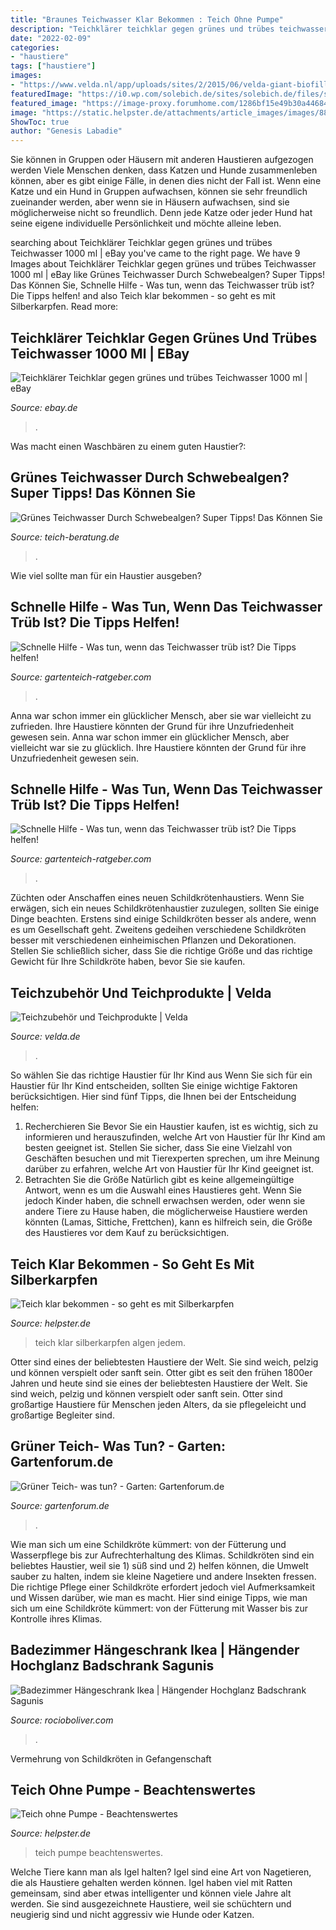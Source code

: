 ```yaml
---
title: "Braunes Teichwasser Klar Bekommen : Teich Ohne Pumpe"
description: "Teichklärer teichklar gegen grünes und trübes teichwasser 1000 ml"
date: "2022-02-09"
categories:
- "haustiere"
tags: ["haustiere"]
images:
- "https://www.velda.nl/app/uploads/sites/2/2015/06/velda-giant-biofill-xl.png"
featuredImage: "https://i0.wp.com/solebich.de/sites/solebich.de/files/styles/fluid-fixed-width-1400/public/content/909946/images/4703535-bild-von-missartis-1548945612.jpeg?strip=all"
featured_image: "https://image-proxy.forumhome.com/1286bf15e49b30a44684dd5457e24eddfb798e35?url=http:%2F%2Fup.picr.de%2F15844923wr.jpg"
image: "https://static.helpster.de/attachments/article_images/images/8876/full/04_gartenteich.jpg"
ShowToc: true
author: "Genesis Labadie"
---
```



Sie können in Gruppen oder Häusern mit anderen Haustieren aufgezogen werden
Viele Menschen denken, dass Katzen und Hunde zusammenleben können, aber es gibt einige Fälle, in denen dies nicht der Fall ist. Wenn eine Katze und ein Hund in Gruppen aufwachsen, können sie sehr freundlich zueinander werden, aber wenn sie in Häusern aufwachsen, sind sie möglicherweise nicht so freundlich. Denn jede Katze oder jeder Hund hat seine eigene individuelle Persönlichkeit und möchte alleine leben.

	

		
searching about Teichklärer Teichklar gegen grünes und trübes Teichwasser 1000 ml | eBay you've came to the right page. We have 9 Images about Teichklärer Teichklar gegen grünes und trübes Teichwasser 1000 ml | eBay like Grünes Teichwasser Durch Schwebealgen? Super Tipps! Das Können Sie, Schnelle Hilfe - Was tun, wenn das Teichwasser trüb ist? Die Tipps helfen! and also Teich klar bekommen - so geht es mit Silberkarpfen. Read more:
		
    
## Teichklärer Teichklar Gegen Grünes Und Trübes Teichwasser 1000 Ml | EBay

<img loading=lazy src="https://i.ebayimg.com/images/g/jSYAAOSwQupXXZqv/s-l300.jpg" onerror="this.onerror=null;this.src='https://tse1.mm.bing.net/th?id=OIP.gGbUrPKNlB2ujqdG_Tkx2AAAAA&amp;pid=15.1';" alt="Teichklärer Teichklar gegen grünes und trübes Teichwasser 1000 ml | eBay">

_Source: ebay.de_

>. 

	

Was macht einen Waschbären zu einem guten Haustier?:

    
## Grünes Teichwasser Durch Schwebealgen? Super Tipps! Das Können Sie

<img loading=lazy src="https://www.teich-beratung.de/wp-content/uploads/2018/08/IMG_2273-2.jpeg" onerror="this.onerror=null;this.src='https://tse4.mm.bing.net/th?id=OIP.16zvHinwKEqU7HWgPN2OhAHaH7&amp;pid=15.1';" alt="Grünes Teichwasser Durch Schwebealgen? Super Tipps! Das Können Sie">

_Source: teich-beratung.de_

>. 

	

Wie viel sollte man für ein Haustier ausgeben?

    
## Schnelle Hilfe - Was Tun, Wenn Das Teichwasser Trüb Ist? Die Tipps Helfen!

<img loading=lazy src="https://www.gartenteich-ratgeber.com/wp-content/uploads/2020/03/teichwasser-braun-1000x656.jpg" onerror="this.onerror=null;this.src='https://tse1.mm.bing.net/th?id=OIP.d064cHv655n2xKMkDuT1UwHaE2&amp;pid=15.1';" alt="Schnelle Hilfe - Was tun, wenn das Teichwasser trüb ist? Die Tipps helfen!">

_Source: gartenteich-ratgeber.com_

>. 

	

Anna war schon immer ein glücklicher Mensch, aber sie war vielleicht zu zufrieden. Ihre Haustiere könnten der Grund für ihre Unzufriedenheit gewesen sein.
Anna war schon immer ein glücklicher Mensch, aber vielleicht war sie zu glücklich. Ihre Haustiere könnten der Grund für ihre Unzufriedenheit gewesen sein.

    
## Schnelle Hilfe - Was Tun, Wenn Das Teichwasser Trüb Ist? Die Tipps Helfen!

<img loading=lazy src="https://www.gartenteich-ratgeber.com/wp-content/uploads/2020/03/teichwasser-braun-578x379.jpg" onerror="this.onerror=null;this.src='https://tse3.mm.bing.net/th?id=OIP.X7p2JRZpKQZuo6TJhPdqtQHaE2&amp;pid=15.1';" alt="Schnelle Hilfe - Was tun, wenn das Teichwasser trüb ist? Die Tipps helfen!">

_Source: gartenteich-ratgeber.com_

>. 

	

Züchten oder Anschaffen eines neuen Schildkrötenhaustiers.
Wenn Sie erwägen, sich ein neues Schildkrötenhaustier zuzulegen, sollten Sie einige Dinge beachten. Erstens sind einige Schildkröten besser als andere, wenn es um Gesellschaft geht. Zweitens gedeihen verschiedene Schildkröten besser mit verschiedenen einheimischen Pflanzen und Dekorationen. Stellen Sie schließlich sicher, dass Sie die richtige Größe und das richtige Gewicht für Ihre Schildkröte haben, bevor Sie sie kaufen.

    
## Teichzubehör Und Teichprodukte | Velda

<img loading=lazy src="https://www.velda.nl/app/uploads/sites/2/2015/06/velda-giant-biofill-xl.png" onerror="this.onerror=null;this.src='https://tse4.mm.bing.net/th?id=OIP.SX-B_jjQV1J0ifbeGGJWEwHaGi&amp;pid=15.1';" alt="Teichzubehör und Teichprodukte | Velda">

_Source: velda.de_

>. 

	

So wählen Sie das richtige Haustier für Ihr Kind aus
Wenn Sie sich für ein Haustier für Ihr Kind entscheiden, sollten Sie einige wichtige Faktoren berücksichtigen. Hier sind fünf Tipps, die Ihnen bei der Entscheidung helfen:
1. Recherchieren Sie
Bevor Sie ein Haustier kaufen, ist es wichtig, sich zu informieren und herauszufinden, welche Art von Haustier für Ihr Kind am besten geeignet ist. Stellen Sie sicher, dass Sie eine Vielzahl von Geschäften besuchen und mit Tierexperten sprechen, um ihre Meinung darüber zu erfahren, welche Art von Haustier für Ihr Kind geeignet ist.
2. Betrachten Sie die Größe
Natürlich gibt es keine allgemeingültige Antwort, wenn es um die Auswahl eines Haustieres geht. Wenn Sie jedoch Kinder haben, die schnell erwachsen werden, oder wenn sie andere Tiere zu Hause haben, die möglicherweise Haustiere werden könnten (Lamas, Sittiche, Frettchen), kann es hilfreich sein, die Größe des Haustieres vor dem Kauf zu berücksichtigen.

    
## Teich Klar Bekommen - So Geht Es Mit Silberkarpfen

<img loading=lazy src="https://static.helpster.de/attachments/article_images/images/6522/full/2.jpg" onerror="this.onerror=null;this.src='https://tse1.mm.bing.net/th?id=OIP.q9NKq8txXoo-bLojaHXJuAHaEK&amp;pid=15.1';" alt="Teich klar bekommen - so geht es mit Silberkarpfen">

_Source: helpster.de_

>teich klar silberkarpfen algen jedem. 

	

Otter sind eines der beliebtesten Haustiere der Welt. Sie sind weich, pelzig und können verspielt oder sanft sein.
Otter gibt es seit den frühen 1800er Jahren und heute sind sie eines der beliebtesten Haustiere der Welt. Sie sind weich, pelzig und können verspielt oder sanft sein. Otter sind großartige Haustiere für Menschen jeden Alters, da sie pflegeleicht und großartige Begleiter sind.

    
## Grüner Teich- Was Tun? - Garten: Gartenforum.de

<img loading=lazy src="https://image-proxy.forumhome.com/1286bf15e49b30a44684dd5457e24eddfb798e35?url=http:%2F%2Fup.picr.de%2F15844923wr.jpg" onerror="this.onerror=null;this.src='https://tse2.mm.bing.net/th?id=OIP.UFzzzoUGPBcpLsxH7BDCDAHaE7&amp;pid=15.1';" alt="Grüner Teich- was tun? - Garten: Gartenforum.de">

_Source: gartenforum.de_

>. 

	

Wie man sich um eine Schildkröte kümmert: von der Fütterung und Wasserpflege bis zur Aufrechterhaltung des Klimas.
Schildkröten sind ein beliebtes Haustier, weil sie 1) süß sind und 2) helfen können, die Umwelt sauber zu halten, indem sie kleine Nagetiere und andere Insekten fressen. Die richtige Pflege einer Schildkröte erfordert jedoch viel Aufmerksamkeit und Wissen darüber, wie man es macht. Hier sind einige Tipps, wie man sich um eine Schildkröte kümmert: von der Fütterung mit Wasser bis zur Kontrolle ihres Klimas.

    
## Badezimmer Hängeschrank Ikea | Hängender Hochglanz Badschrank Sagunis

<img loading=lazy src="https://i0.wp.com/solebich.de/sites/solebich.de/files/styles/fluid-fixed-width-1400/public/content/909946/images/4703535-bild-von-missartis-1548945612.jpeg?strip=all" onerror="this.onerror=null;this.src='https://tse2.mm.bing.net/th?id=OIP.CCfjZlpD0gcgmfYr3MJw0AHaJ4&amp;pid=15.1';" alt="Badezimmer Hängeschrank Ikea | Hängender Hochglanz Badschrank Sagunis">

_Source: rocioboliver.com_

>. 

	

Vermehrung von Schildkröten in Gefangenschaft

    
## Teich Ohne Pumpe - Beachtenswertes

<img loading=lazy src="https://static.helpster.de/attachments/article_images/images/8876/full/04_gartenteich.jpg" onerror="this.onerror=null;this.src='https://tse1.mm.bing.net/th?id=OIP.onwM10enFUrtM5lBoaSgXQHaFj&amp;pid=15.1';" alt="Teich ohne Pumpe - Beachtenswertes">

_Source: helpster.de_

>teich pumpe beachtenswertes. 

	

Welche Tiere kann man als Igel halten?
Igel sind eine Art von Nagetieren, die als Haustiere gehalten werden können. Igel haben viel mit Ratten gemeinsam, sind aber etwas intelligenter und können viele Jahre alt werden. Sie sind ausgezeichnete Haustiere, weil sie schüchtern und neugierig sind und nicht aggressiv wie Hunde oder Katzen.

